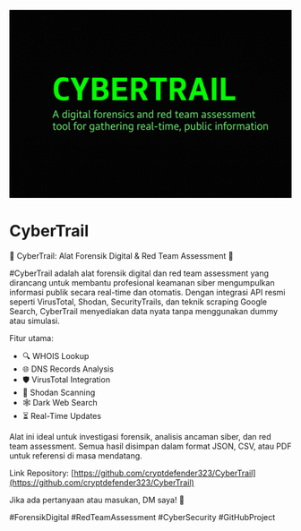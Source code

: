 ![CyberTrail-BANNER](https://github.com/cryptdefender323/CyberTrail/blob/20f864ea9ec2f030fa455682379c279eff43aa57/ChatGPT%20Image%2010%20Jun%202025%2C%2017.57.18.png)
# CyberTrail

🚀 CyberTrail: Alat Forensik Digital & Red Team Assessment 🚀

#CyberTrail adalah alat forensik digital dan red team assessment yang dirancang untuk membantu profesional keamanan siber mengumpulkan informasi publik secara real-time dan otomatis. Dengan integrasi API resmi seperti VirusTotal, Shodan, SecurityTrails, dan teknik scraping Google Search, CyberTrail menyediakan data nyata tanpa menggunakan dummy atau simulasi.

Fitur utama:
- 🔍 WHOIS Lookup
- 🌐 DNS Records Analysis
- 🛡️ VirusTotal Integration
- 🔎 Shodan Scanning
- 🕸️ Dark Web Search
- ⏳ Real-Time Updates

Alat ini ideal untuk investigasi forensik, analisis ancaman siber, dan red team assessment. Semua hasil disimpan dalam format JSON, CSV, atau PDF untuk referensi di masa mendatang.

Link Repository: [https://github.com/cryptdefender323/CyberTrail](https://github.com/cryptdefender323/CyberTrail) 

Jika ada pertanyaan atau masukan, DM saya! 💬

#ForensikDigital #RedTeamAssessment #CyberSecurity #GitHubProject
